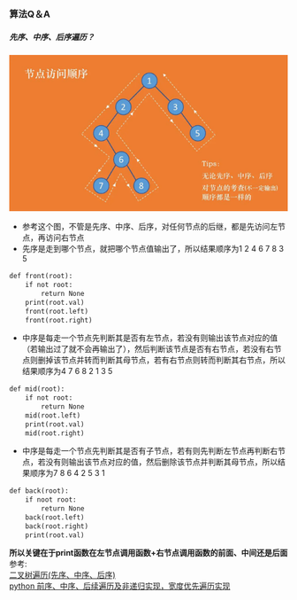 ### 算法Q＆A

##### 先序、中序、后序遍历？
![节点遍历](https://github.com/linyang23/Q-A-in-level-2/blob/master/photo/suanfa_1.png)<br>
- 参考这个图，不管是先序、中序、后序，对任何节点的后继，都是先访问左节点，再访问右节点
- 先序是走到哪个节点，就把哪个节点值输出了，所以结果顺序为1 2 4 6 7 8 3 5<br>

```
def front(root):
    if not root:
        return None
    print(root.val)
    front(root.left)
    front(root.right)
```
- 中序是每走一个节点先判断其是否有左节点，若没有则输出该节点对应的值（若输出过了就不会再输出了），然后判断该节点是否有右节点，若没有右节点则删掉该节点并转而判断其母节点，若有右节点则转而判断其右节点，所以结果顺序为4 7 6 8 2 1 3 5<br>
```
def mid(root):
    if not root:
        return None
    mid(root.left)
    print(root.val)
    mid(root.right)
```
- 中序是每走一个节点先判断其是否有子节点，若有则先判断左节点再判断右节点，若没有则输出该节点对应的值，然后删除该节点并判断其母节点，所以结果顺序为7 8 6 4 2 5 3 1<br>
```
def back(root):
    if noot root:
        return None
    back(root.left)
    back(root.right)
    print(root.val)
```
**所以关键在于print函数在左节点调用函数+右节点调用函数的前面、中间还是后面**<br>
参考:<br>
[二叉树遍历(先序、中序、后序)](https://www.jianshu.com/p/456af5480cee)<br>
[python 前序、中序、后续遍历及非递归实现，宽度优先遍历实现](https://blog.csdn.net/qq_39269985/article/details/80441558)<br>
